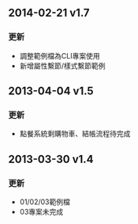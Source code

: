 ## 2014-02-21 v1.7
### 更新 
- 調整範例檔為CLI專案使用
- 新增屬性繫節/樣式繫節範例

## 2013-04-04 v1.5 
### 更新 
- 點餐系統剩購物車、結帳流程待完成

## 2013-03-30 v1.4 
### 更新 
- 01/02/03範例檔
- 03專案未完成